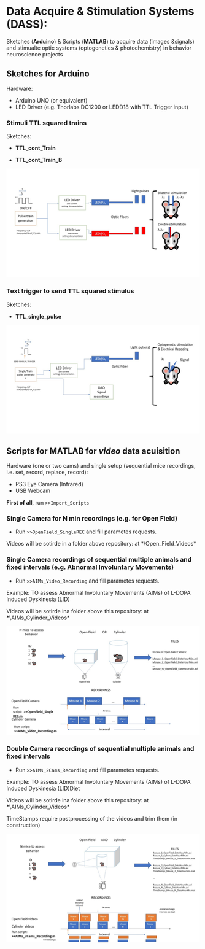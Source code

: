 # Data Acquire & Stimulation Systems (DASS):

Sketches (**Arduino**) & Scripts (**MATLAB**) to acquire data (images &signals) and stimualte optic systems (optogenetics & photochemistry)
in behavior neuroscience projects

## Sketches for Arduino

Hardware: 
- Arduino UNO (or equivalent)
- LED Driver (e.g. Thorlabs DC1200 or LEDD18 with TTL Trigger input)

### Stimuli TTL squared trains

Sketches:

- **TTL_cont_Train**

- **TTL_cont_Train_B**

![Examples: bilateral or double stimulation](/Documentation/Figures/Slide1.jpg)


### Text trigger to send TTL squared stimulus

Sketches:

- **TTL_single_pulse**

![Example: Optostimulation and electrical recording](/Documentation/Figures/Slide2.jpg)

## Scripts for MATLAB for *video* data acuisition

Hardware (one or two cams) and single setup (sequential mice recordings, i.e. set, record, replace, record):

- PS3 Eye Camera (Infrared)
- USB Webcam

**First of all**, run `>>Import_Scripts`

### Single Camera for N min recordings (e.g. for Open Field)

- Run `>>OpenField_SingleREC` and fill parametes requests.

Videos will be sotirde in a folder above repository: at *\Open_Field_Videos\*

### Single Camera recordings of sequential multiple animals and fixed intervals (e.g. Abnormal Involuntary Movements)

- Run `>>AIMs_Video_Recording` and fill parametes requests.

Example: TO assess Abnormal Involuntary Movements (AIMs) of L-DOPA Induced Dyskinesia (LID)

Videos will be sotirde ina folder above this repository: at *\AIMs_Cylinder_Videos\*

![Diagram and schema for single camera recordings](/Documentation/Figures/Slide3.jpg)

### Double Camera  recordings of sequential multiple animals and fixed intervals

- Run `>>AIMs_2Cams_Recording` and fill parametes requests.

Example: TO assess Abnormal Involuntary Movements (AIMs) of L-DOPA Induced Dyskinesia (LID)Diet

Videos will be sotirde ina folder above this repository: at *\AIMs_Cylinder_Videos\*

TimeStamps require postprocessing of the videos and trim them (in construction)

![Diagram and schema for two-camera recordings](/Documentation/Figures/Slide4.jpg)
